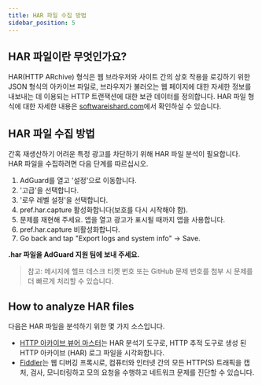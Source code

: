```yaml
---
title: HAR 파일 수집 방법
sidebar_position: 5
---
```


## HAR 파일이란 무엇인가요?
HAR(HTTP ARchive) 형식은 웹 브라우저와 사이트 간의 상호 작용을 로깅하기 위한 JSON 형식의 아카이브 파일로, 브라우저가 불러오는 웹 페이지에 대한 자세한 정보를 내보내는 데 이용되는 HTTP 트랜잭션에 대한 보관 데이터를 정의합니다. HAR 파일 형식에 대한 자세한 내용은 [softwareishard.com](http://www.softwareishard.com/blog/har-12-spec/)에서 확인하실 수 있습니다.

## HAR 파일 수집 방법
간혹 재생산하기 어려운 특정 광고를 차단하기 위해 HAR 파일 분석이 필요합니다. HAR 파일을 수집하려면 다음 단계를 따르십시오.
1. AdGuard를 열고 '설정'으로 이동합니다.
2. '고급'을 선택합니다.
3. '로우 레벨 설정'을 선택합니다.
4. pref.har.capture 활성화합니다(보호를 다시 시작해야 함).
5. 문제를 재현해 주세요. 앱을 열고 광고가 표시될 때까지 앱을 사용합니다.
6. pref.har.capture 비활성화합니다.
7. Go back and tap "Export logs and system info" → Save.

**.har 파일을 AdGuard 지원 팀에 보내 주세요.**

> 참고: 메시지에 헬프 데스크 티켓 번호 또는 GitHub 문제 번호를 첨부 시 문제를 더 빠르게 처리할 수 있습니다.

## How to analyze HAR files
다음은 HAR 파일을 분석하기 위한 몇 가지 소스입니다.
* [HTTP 아카이브 뷰어 마스터](https://gitgrimbo.github.io/harviewer/master/)는 HAR 분석기 도구로, HTTP 추적 도구로 생성 된 HTTP 아카이브 (HAR) 로그 파일을 시각화합니다.
* [Fiddler](https://www.telerik.com/fiddler)는 웹 디버깅 프록시로, 컴퓨터와 인터넷 간의 모든 HTTP(S) 트래픽을 캡처, 검사, 모니터링하고 모의 요청을 수행하고 네트워크 문제를 진단할 수 있습니다.
